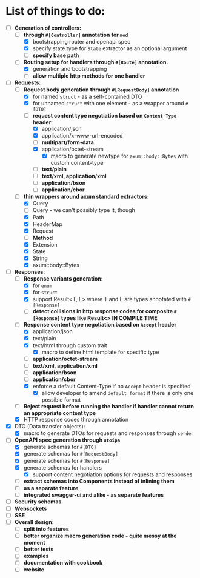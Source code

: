 # List of things to do:

- [ ] **Generation of controllers:**
    - [ ] **through `#[Controller]` annotation for `mod`**
        - [x] bootstrapping router and openapi spec
        - [x] specify state type for `State` extractor as an optional argument
        - [ ] **specify base path**
    - [ ] **Routing setup for handlers through `#[Route]` annotation.**
        - [x] generation and bootstrapping
        - [ ] **allow multiple http methods for one handler**
- [ ] **Requests**:
    - [ ] **Request body generation through `#[RequestBody]` annotation**
        - [x] for named `struct` - as a self-contained DTO
        - [x] for unnamed `struct` with one element - as a wrapper around `#[DTO]`
        - [ ] **request content type negotiation based on `Content-Type` header:**
            - [x] application/json
            - [x] application/x-www-url-encoded
            - [ ] **multipart/form-data**
            - [x] application/octet-stream
                - [x] macro to generate newtype for `axum::body::Bytes` with custom content-type
            - [ ] **text/plain**
            - [ ] **text/xml, application/xml**
            - [ ] **application/bson**
            - [ ] **application/cbor**
    - [ ] **thin wrappers around axum standard extractors:**
        - [x] Query
        - [ ] Query<HashMap> - we can't possibly type it, though
        - [x] Path<struct>
        - [x] HeaderMap
        - [x] Request
        - [ ] **Method**
        - [x] Extension
        - [x] State
        - [x] String
        - [x] axum::body::Bytes
- [ ] **Responses**:
    - [ ] **Response variants generation**:
        - [x] for `enum`
        - [x] for `struct`
        - [x] support Result<T, E> where T and E are types annotated with `#[Response]`
        - [ ] **detect collisions in http response codes for composite `#[Response]` types like Result<> IN COMPILE TIME**
    - [ ] **Response content type negotiation based on `Accept` header**
        - [x] application/json
        - [x] text/plain
        - [x] text/html through custom trait
            - [x] macro to define html template for specific type
        - [ ] **application/octet-stream**
        - [ ] **text/xml, application/xml**
        - [ ] **application/bson**
        - [ ] **application/cbor**
        - [x] enforce a default Content-Type if no `Accept` header is specified
          - [x] allow developer to amend `default_format` if there is only one possible format
    - [ ] **Reject request before running the handler if handler cannot return an appropriate content type**
    - [x] HTTP response codes through annotation
- [x] DTO (Data transfer objects):
    - [x] macro to generate DTOs for requests and responses through `serde`:
- [ ] **OpenAPI spec generation through `utoipa`**
    - [x] generate schemas for `#[DTO]`
    - [x] generate schemas for `#[RequestBody]`
    - [x] generate schemas for `#[Response]`
    - [x] generate schemas for handlers
        - [x] support content negotiation options for requests and responses
    - [ ] **extract schemas into Components instead of inlining them**
    - [ ] **as a separate feature**
    - [ ] **integrated swagger-ui and alike - as separate features**
- [ ] **Security schemas**
- [ ] **Websockets**
- [ ] **SSE**
- [ ] **Overall design**:
    - [ ] **split into features**
    - [ ] **better organize macro generation code - quite messy at the moment**
    - [ ] **better tests**
    - [ ] **examples**
    - [ ] **documentation with cookbook**
    - [ ] **website**

